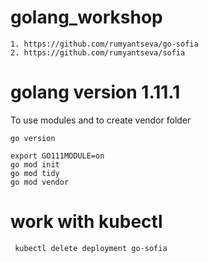 # golang_workshop
```
1. https://github.com/rumyantseva/go-sofia
2. https://github.com/rumyantseva/sofia
```

# golang version 1.11.1

To use modules and to create vendor folder

```
go version

export GO111MODULE=on
go mod init
go mod tidy
go mod vendor
```

# work with kubectl

```
 kubectl delete deployment go-sofia
```
